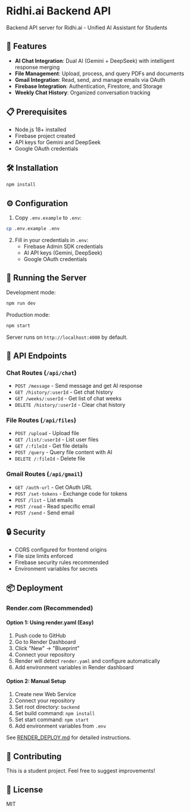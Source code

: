 # Ridhi.ai Backend API

Backend API server for Ridhi.ai - Unified AI Assistant for Students

## 🚀 Features

- **AI Chat Integration**: Dual AI (Gemini + DeepSeek) with intelligent response merging
- **File Management**: Upload, process, and query PDFs and documents
- **Gmail Integration**: Read, send, and manage emails via OAuth
- **Firebase Integration**: Authentication, Firestore, and Storage
- **Weekly Chat History**: Organized conversation tracking

## 📋 Prerequisites

- Node.js 18+ installed
- Firebase project created
- API keys for Gemini and DeepSeek
- Google OAuth credentials

## 🛠️ Installation

```bash
npm install
```

## ⚙️ Configuration

1. Copy `.env.example` to `.env`:
```bash
cp .env.example .env
```

2. Fill in your credentials in `.env`:
   - Firebase Admin SDK credentials
   - AI API keys (Gemini, DeepSeek)
   - Google OAuth credentials

## 🏃 Running the Server

Development mode:
```bash
npm run dev
```

Production mode:
```bash
npm start
```

Server runs on `http://localhost:4000` by default.

## 📡 API Endpoints

### Chat Routes (`/api/chat`)
- `POST /message` - Send message and get AI response
- `GET /history/:userId` - Get chat history
- `GET /weeks/:userId` - Get list of chat weeks
- `DELETE /history/:userId` - Clear chat history

### File Routes (`/api/files`)
- `POST /upload` - Upload file
- `GET /list/:userId` - List user files
- `GET /:fileId` - Get file details
- `POST /query` - Query file content with AI
- `DELETE /:fileId` - Delete file

### Gmail Routes (`/api/gmail`)
- `GET /auth-url` - Get OAuth URL
- `POST /set-tokens` - Exchange code for tokens
- `POST /list` - List emails
- `POST /read` - Read specific email
- `POST /send` - Send email

## 🔒 Security

- CORS configured for frontend origins
- File size limits enforced
- Firebase security rules recommended
- Environment variables for secrets

## 📦 Deployment

### Render.com (Recommended)

#### Option 1: Using render.yaml (Easy)
1. Push code to GitHub
2. Go to Render Dashboard
3. Click "New" → "Blueprint"
4. Connect your repository
5. Render will detect `render.yaml` and configure automatically
6. Add environment variables in Render dashboard

#### Option 2: Manual Setup
1. Create new Web Service
2. Connect your repository
3. Set root directory: `backend`
4. Set build command: `npm install`
5. Set start command: `npm start`
6. Add environment variables from `.env`

See [RENDER_DEPLOY.md](./RENDER_DEPLOY.md) for detailed instructions.

## 🤝 Contributing

This is a student project. Feel free to suggest improvements!

## 📄 License

MIT
